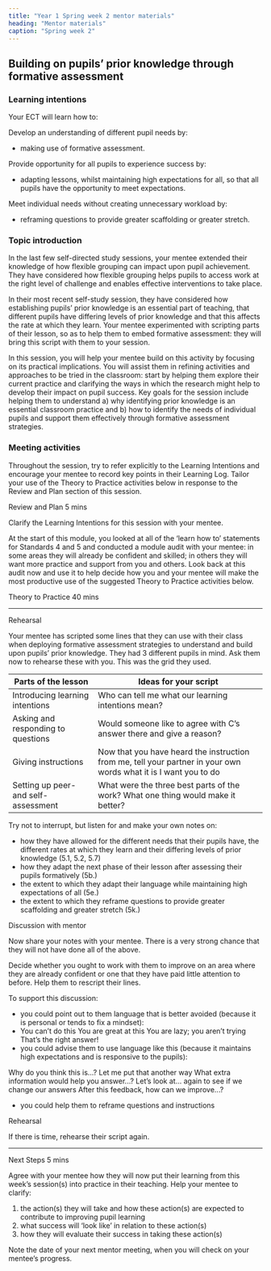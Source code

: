 ```yaml
---
title: "Year 1 Spring week 2 mentor materials"
heading: "Mentor materials"
caption: "Spring week 2"
---
```



## Building on pupils’ prior knowledge through formative assessment 

### Learning intentions

Your ECT will learn how to:

Develop an understanding of different pupil needs by:

- making use of formative assessment.

Provide opportunity for all pupils to experience success by:

- adapting lessons, whilst maintaining high expectations for all, so that all pupils have the opportunity to meet expectations.

Meet individual needs without creating unnecessary workload by:

- reframing questions to provide greater scaffolding or greater stretch.


### Topic introduction

In the last few self-directed study sessions, your mentee extended their knowledge of how flexible grouping can impact upon pupil achievement. They have considered how flexible grouping helps pupils to access work at the right level of challenge and enables effective interventions to take place.

In their most recent self-study session, they have considered how establishing pupils’ prior knowledge is an essential part of teaching, that different pupils have differing levels of prior knowledge and that this affects the rate at which they learn. Your mentee experimented with scripting parts of their lesson, so as to help them to embed formative assessment: they will bring this script with them to your session.

In this session, you will help your mentee build on this activity by focusing on its practical implications. You will assist them in refining activities and approaches to be tried in the classroom: start by helping them explore their current practice and clarifying the ways in which the research might help to develop their impact on pupil success. Key goals for the session include helping them to understand a) why identifying prior knowledge is an essential classroom practice and b) how to identify the needs of individual pupils and support them effectively through formative assessment strategies.


### Meeting activities

Throughout the session, try to refer explicitly to the Learning Intentions and encourage your mentee to record key points in their Learning Log. Tailor your use of the Theory to Practice activities below in response to the Review and Plan section of this session.

Review and Plan 5 mins

Clarify the Learning Intentions for this session with your mentee.

At the start of this module, you looked at all of the ‘learn how to’ statements for Standards 4 and 5 and conducted a module audit with your mentee: in some areas they will already be confident and skilled; in others they will want more practice and support from you and others. Look back at this audit now and use it to help decide how you and your mentee will make the most productive use of the suggested Theory to Practice activities below.

Theory to Practice 40 mins

---

Rehearsal

Your mentee has scripted some lines that they can use with their class when deploying formative assessment strategies to understand and build upon pupils’ prior knowledge. They had 3 different pupils in mind. Ask them now to rehearse these with you. This was the grid they used.

| Parts of the lesson              | Ideas for your script                                                                                        |
| ------------------------------------------ | ---------------------------------------------------------------------------------------------------------------------- |
| Introducing learning intentions      | Who can tell me what our learning intentions mean?                                                               |
| Asking and responding to questions   | Would someone like to agree with C’s answer there and give a reason?                                             |
| Giving instructions                  | Now that you have heard the instruction from me, tell your partner in your own words what it is I want you to do |
| Setting up peer- and self-assessment | What were the three best parts of the work? What one thing would make it better?                                 |

Try not to interrupt, but listen for and make your own notes on:

- how they have allowed for the different needs that their pupils have, the different rates at which they learn and their differing levels of prior knowledge (5.1, 5.2, 5.7)
- how they adapt the next phase of their lesson after assessing their pupils formatively (5b.)
- the extent to which they adapt their language while maintaining high expectations of all (5e.)
- the extent to which they reframe questions to provide greater scaffolding and greater stretch (5k.)

Discussion with mentor

Now share your notes with your mentee. There is a very strong chance that they will not have done all of the above.

Decide whether you ought to work with them to improve on an area where they are already confident or one that they have paid little attention to before. Help them to rescript their lines.

To support this discussion:

- you could point out to them language that is better avoided (because it is personal or tends to fix a mindset):
- You can’t do this You are great at this You are lazy; you aren’t trying That’s the right answer!
- you could advise them to use language like this (because it maintains high expectations and is responsive to the pupils):

Why do you think this is...? Let me put that another way What extra information would help you answer...? Let’s look at... again to see if we change our answers After this feedback, how can we improve...?

- you could help them to reframe questions and instructions

Rehearsal

If there is time, rehearse their script again.

---

Next Steps 5 mins

Agree with your mentee how they will now put their learning from this week’s session(s) into practice in their teaching. Help your mentee to clarify:

1. the action(s) they will take and how these action(s) are expected to contribute to improving pupil learning
2. what success will ‘look like’ in relation to these action(s)
3. how they will evaluate their success in taking these action(s)

Note the date of your next mentor meeting, when you will check on your mentee’s progress.

